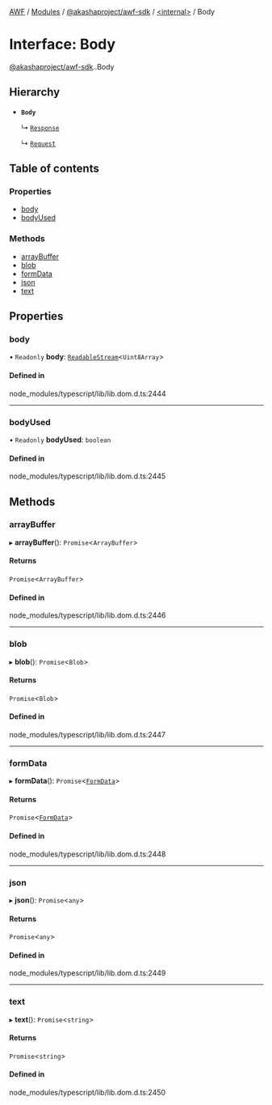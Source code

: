 [AWF](../README.md) / [Modules](../modules.md) / [@akashaproject/awf-sdk](../modules/akashaproject_awf_sdk.md) / [<internal\>](../modules/akashaproject_awf_sdk._internal_.md) / Body

# Interface: Body

[@akashaproject/awf-sdk](../modules/akashaproject_awf_sdk.md).[<internal>](../modules/akashaproject_awf_sdk._internal_.md).Body

## Hierarchy

- **`Body`**

  ↳ [`Response`](akashaproject_awf_sdk._internal_.Response.md)

  ↳ [`Request`](akashaproject_awf_sdk._internal_.Request.md)

## Table of contents

### Properties

- [body](akashaproject_awf_sdk._internal_.Body.md#body)
- [bodyUsed](akashaproject_awf_sdk._internal_.Body.md#bodyused)

### Methods

- [arrayBuffer](akashaproject_awf_sdk._internal_.Body.md#arraybuffer)
- [blob](akashaproject_awf_sdk._internal_.Body.md#blob)
- [formData](akashaproject_awf_sdk._internal_.Body.md#formdata)
- [json](akashaproject_awf_sdk._internal_.Body.md#json)
- [text](akashaproject_awf_sdk._internal_.Body.md#text)

## Properties

### body

• `Readonly` **body**: [`ReadableStream`](../modules/akashaproject_awf_sdk._internal_.md#readablestream)<`Uint8Array`\>

#### Defined in

node_modules/typescript/lib/lib.dom.d.ts:2444

___

### bodyUsed

• `Readonly` **bodyUsed**: `boolean`

#### Defined in

node_modules/typescript/lib/lib.dom.d.ts:2445

## Methods

### arrayBuffer

▸ **arrayBuffer**(): `Promise`<`ArrayBuffer`\>

#### Returns

`Promise`<`ArrayBuffer`\>

#### Defined in

node_modules/typescript/lib/lib.dom.d.ts:2446

___

### blob

▸ **blob**(): `Promise`<`Blob`\>

#### Returns

`Promise`<`Blob`\>

#### Defined in

node_modules/typescript/lib/lib.dom.d.ts:2447

___

### formData

▸ **formData**(): `Promise`<[`FormData`](../modules/akashaproject_awf_sdk._internal_.md#formdata)\>

#### Returns

`Promise`<[`FormData`](../modules/akashaproject_awf_sdk._internal_.md#formdata)\>

#### Defined in

node_modules/typescript/lib/lib.dom.d.ts:2448

___

### json

▸ **json**(): `Promise`<`any`\>

#### Returns

`Promise`<`any`\>

#### Defined in

node_modules/typescript/lib/lib.dom.d.ts:2449

___

### text

▸ **text**(): `Promise`<`string`\>

#### Returns

`Promise`<`string`\>

#### Defined in

node_modules/typescript/lib/lib.dom.d.ts:2450
